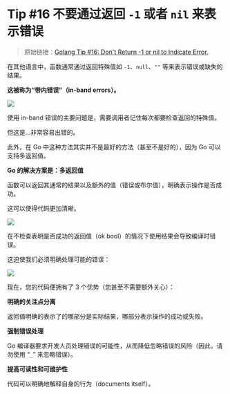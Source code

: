 # Tip #16 不要通过返回 `-1` 或者 `nil` 来表示错误

> 原始链接：[Golang Tip #16: Don't Return -1 or nil to Indicate Error.](https://twitter.com/func25/status/1755903433671106993)

在其他语言中，函数通常通过返回特殊值如 `-1`、`null`、`""` 等来表示错误或缺失的结果。

**这被称为“带内错误”（in-band errors）。**

![](./images/016/001.png)

使用 in-band 错误的主要问题是，需要调用者记住每次都要检查返回的特殊值。

但这是...非常容易出错的。

此外，在 Go 中这种方法其实并不是最好的方法（甚至不是好的），因为 Go 可以支持多返回值。

**Go 的解决方案是：多返回值**

函数可以返回其通常的结果以及额外的值（错误或布尔值），明确表示操作是否成功。

这可以使得代码更加清晰。

![](./images/016/002.png)

在不检查表明是否成功的返回值（ok bool）的情况下使用结果会导致编译时错误。

这迫使我们必须明确处理可能的错误：

![](./images/016/003.png)

现在，您的代码便拥有了 3 个优势（您甚至不需要额外关心）：

**明确的关注点分离**

返回值明确的表示了的哪部分是实际结果，哪部分表示操作的成功或失败。

**强制错误处理**

Go 编译器要求开发人员处理错误的可能性，从而降低忽略错误的风险（因此，请勿使用 “`_`” 来忽略错误）。

**提高可读性和可维护性**

代码可以明确地解释自身的行为（documents itself）。
